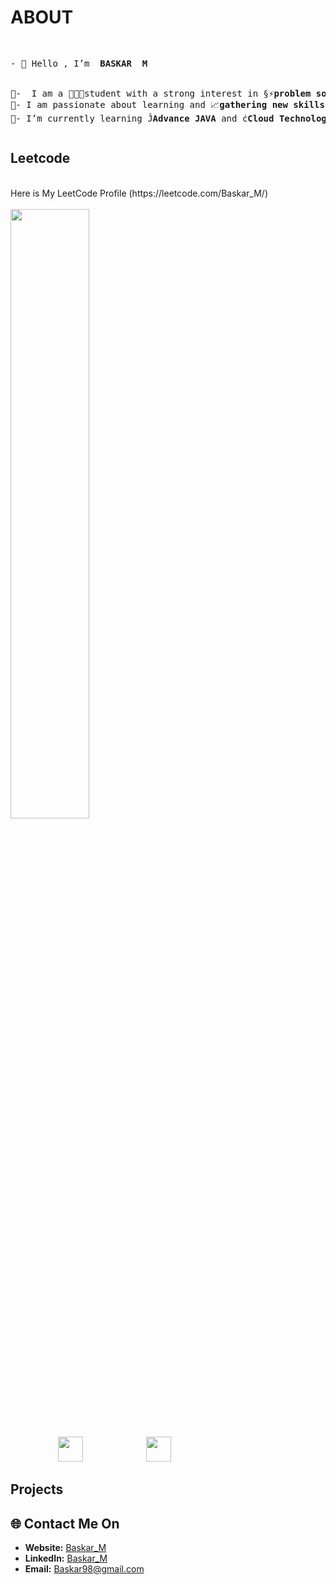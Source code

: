  # ABOUT 
<pre> <p style="font-family: "Bona Nova SC", serif;">- 👋 Hello , I’m  <b>BASKAR  M </b>
    <br>
📍-  I am a 🧑🏻‍💻student with a strong interest in §⚡<b>problem solving </b>and ☁️<b>Cloud Platform</b>.
📍- I am passionate about learning and 📈<b>gathering new skills</b> and am <b>eager to 🏢contribute to the organization</b>.
📍- I’m currently learning Ĵ<b>Advance JAVA</b> and ċ<b>Cloud Technologies</b> .
</p></pre>
## Leetcode

<br>
Here is My LeetCode Profile (https://leetcode.com/Baskar_M/)
<br>
<br>
<a href="https://leetcode.com/Baskar_M">
    <img src="https://leetcard.jacoblin.cool/Baskar_M?theme=forest&font=Gudea height="50%" width="50%"></img>
<a>
<pre>         <img src="https://assets.leetcode.com/static_assets/marketing/2024-50.gif" width="40px"></img>            <img src="https://assets.leetcode.com/static_assets/public/images/badges/2024/gif/2024-05.gif" width="40px"></img>
</pre>

## Projects

<!------------------------------------------>

<!------------------------------------------>
<!-- SECTION: Contact me -->


## 🌐 Contact Me On

- **Website:** [Baskar_M](https://Baskar_M.netlify.app/)
- **LinkedIn:** [Baskar_M](www.linkedin.com/in/baskar15)
- **Email:** <a href="mailto:baskarvhp98@gmail.com">Baskar98@gmail.com</a>

<!--

-->
